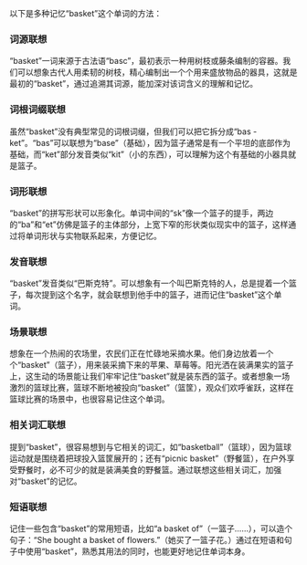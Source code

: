以下是多种记忆“basket”这个单词的方法：

### 词源联想
“basket”一词来源于古法语“basc”，最初表示一种用树枝或藤条编制的容器。我们可以想象古代人用柔韧的树枝，精心编制出一个个用来盛放物品的器具，这就是最初的“basket”，通过追溯其词源，能加深对该词含义的理解和记忆。

### 词根词缀联想
虽然“basket”没有典型常见的词根词缀，但我们可以把它拆分成“bas - ket”。“bas”可以联想为“base”（基础），因为篮子通常是有一个平坦的底部作为基础，而“ket”部分发音类似“kit”（小的东西），可以理解为这个有基础的小器具就是篮子。

### 词形联想
“basket”的拼写形状可以形象化。单词中间的“sk”像一个篮子的提手，两边的“ba”和“et”仿佛是篮子的主体部分，上宽下窄的形状类似现实中的篮子，这样通过将单词形状与实物联系起来，方便记忆。

### 发音联想
“basket”发音类似“巴斯克特”。可以想象有一个叫巴斯克特的人，总是提着一个篮子，每次提到这个名字，就会联想到他手中的篮子，进而记住“basket”这个单词。

### 场景联想
想象在一个热闹的农场里，农民们正在忙碌地采摘水果。他们身边放着一个个“basket”（篮子），用来装采摘下来的苹果、草莓等。阳光洒在装满果实的篮子上，这生动的场景能让我们牢牢记住“basket”就是装东西的篮子。或者想象一场激烈的篮球比赛，篮球不断地被投向“basket”（篮筐），观众们欢呼雀跃，这样在篮球比赛的场景中，也很容易记住这个单词。

### 相关词汇联想
提到“basket”，很容易想到与它相关的词汇，如“basketball”（篮球），因为篮球运动就是围绕着把球投入篮筐展开的；还有“picnic basket”（野餐篮），在户外享受野餐时，必不可少的就是装满美食的野餐篮。通过联想这些相关词汇，加强对“basket”的记忆。

### 短语联想
记住一些包含“basket”的常用短语，比如“a basket of”（一篮子……），可以造个句子：“She bought a basket of flowers.”（她买了一篮子花。）通过在短语和句子中使用“basket”，熟悉其用法的同时，也能更好地记住单词本身。 